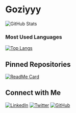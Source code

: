# Goziyyy

![GitHub Stats](https://github-readme-stats.vercel.app/api?username=goziyyy&show_icons=true&count_private=true&theme=radical)


### Most Used Languages
[![Top Langs](https://github-readme-stats.vercel.app/api/top-langs/?username=goziyyy&layout=compact&theme=radical)](https://github.com/anuraghazra/github-readme-stats)

## Pinned Repositories

[![ReadMe Card](https://github-readme-stats.vercel.app/api/pin/?username=goziyyy&repo=perpus-prestasiprima&theme=radical)](https://github.com/goziyyy/perpus-prestasiprima)

## Connect with Me
[![LinkedIn](https://img.shields.io/badge/LinkedIn-0077B5?style=for-the-badge&logo=linkedin&logoColor=white)](https://www.linkedin.com/in/your-linkedin-profile)
[![Twitter](https://img.shields.io/badge/Twitter-1DA1F2?style=for-the-badge&logo=twitter&logoColor=white)](https://twitter.com/your-twitter-handle)
[![GitHub](https://img.shields.io/badge/GitHub-181717?style=for-the-badge&logo=github&logoColor=white)](https://github.com/goziyyy)
